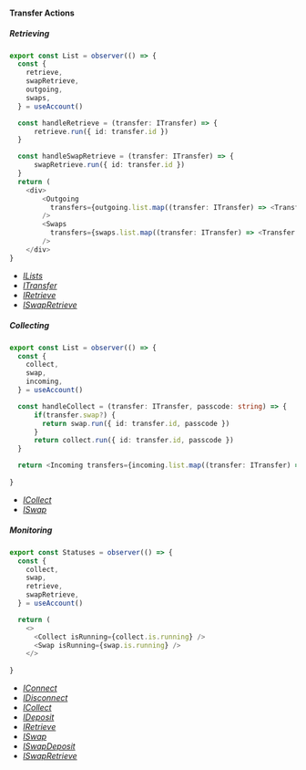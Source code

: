 
#### Transfer Actions

##### Retrieving
```typescript
export const List = observer(() => {
  const {
    retrieve,
    swapRetrieve,
    outgoing,
    swaps,
  } = useAccount()

  const handleRetrieve = (transfer: ITransfer) => {
      retrieve.run({ id: transfer.id })
  }

  const handleSwapRetrieve = (transfer: ITransfer) => {
      swapRetrieve.run({ id: transfer.id })
  }
  return (
    <div>
        <Outgoing 
          transfers={outgoing.list.map((transfer: ITransfer) => <Transfer transfer={transfer} onRetrieve={handleRetrieve} /> )} 
        />
        <Swaps 
          transfers={swaps.list.map((transfer: ITransfer) => <Transfer transfer={transfer} onRetrieve={handleSwapRetrieve} />)}
        />
    </div>
}
```

- *<a href="/docs/api/stores/interfaces/ILists">ILists</a>*
- *<a href="/docs/api/stores/interfaces/ITransfer">ITransfer</a>*
- *<a href="/docs/api/stores/interfaces/IAccount#retrieve">IRetrieve</a>*
- *<a href="/docs/api/stores/interfaces/IAccount#swapretrieve">ISwapRetrieve</a>*

##### Collecting
```typescript
export const List = observer(() => {
  const {
    collect,
    swap,
    incoming,
  } = useAccount()

  const handleCollect = (transfer: ITransfer, passcode: string) => {
      if(transfer.swap?) {
        return swap.run({ id: transfer.id, passcode })
      }
      return collect.run({ id: transfer.id, passcode })
  }

  return <Incoming transfers={incoming.list.map((transfer: ITransfer) => <Transfer transfer={transfer} onCollect={handleCollect} />} />
   
}
```

- *<a href="/docs/api/stores/interfaces/IAccount#collect">ICollect</a>*
- *<a href="/docs/api/stores/interfaces/IAccount#swap">ISwap</a>*

##### Monitoring
```typescript
export const Statuses = observer(() => {
  const {
    collect,
    swap,
    retrieve,
    swapRetrieve,
  } = useAccount()

  return (
    <> 
      <Collect isRunning={collect.is.running} />
      <Swap isRunning={swap.is.running} />
    </>
   
}
```

- *<a href="/docs/api/stores/interfaces/IAccount#connect">IConnect</a>*
- *<a href="/docs/api/stores/interfaces/IAccount#disconnect">IDisconnect</a>*
- *<a href="/docs/api/stores/interfaces/IAccount#collect">ICollect</a>*
- *<a href="/docs/api/stores/interfaces/IAccount#deposit">IDeposit</a>*
- *<a href="/docs/api/stores/interfaces/IAccount#retrieve">IRetrieve</a>*
- *<a href="/docs/api/stores/interfaces/IAccount#swap">ISwap</a>*
- *<a href="/docs/api/stores/interfaces/IAccount#swapdeposit">ISwapDeposit</a>*
- *<a href="/docs/api/stores/interfaces/IAccount#swapretrieve">ISwapRetrieve</a>*